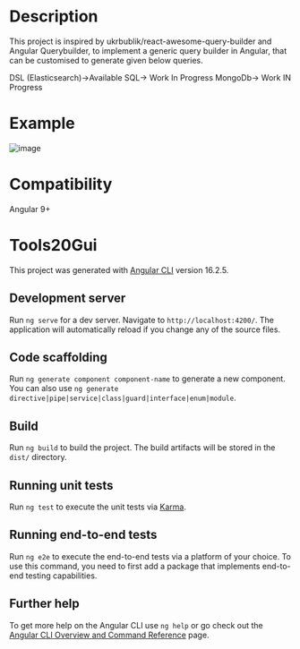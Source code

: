 # Description

This project is inspired by ukrbublik/react-awesome-query-builder and Angular Querybuilder, to implement a generic query builder in Angular, that can be customised to generate given below queries.

DSL (Elasticsearch)->Available
SQL-> Work In Progress
MongoDb-> Work IN Progress

# Example
![image](https://github.com/HemKandpal/Universal-Querybuilder-Angular/assets/131157188/a1ad750a-9d8b-4775-b695-e2aeb39df13e)



# Compatibility

Angular 9+

# Tools20Gui

This project was generated with [Angular CLI](https://github.com/angular/angular-cli) version 16.2.5.

## Development server

Run `ng serve` for a dev server. Navigate to `http://localhost:4200/`. The application will automatically reload if you change any of the source files.

## Code scaffolding

Run `ng generate component component-name` to generate a new component. You can also use `ng generate directive|pipe|service|class|guard|interface|enum|module`.

## Build

Run `ng build` to build the project. The build artifacts will be stored in the `dist/` directory.

## Running unit tests

Run `ng test` to execute the unit tests via [Karma](https://karma-runner.github.io).

## Running end-to-end tests

Run `ng e2e` to execute the end-to-end tests via a platform of your choice. To use this command, you need to first add a package that implements end-to-end testing capabilities.

## Further help

To get more help on the Angular CLI use `ng help` or go check out the [Angular CLI Overview and Command Reference](https://angular.io/cli) page.


